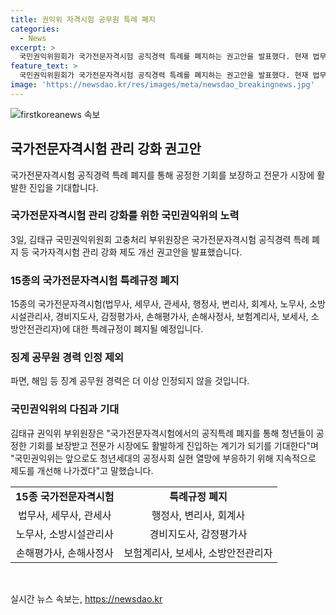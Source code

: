 ```yaml
---
title: 권익위 자격시험 공무원 특례 폐지
categories:
  - News
excerpt: >
  국민권익위원회가 국가전문자격시험 공직경력 특례를 폐지하는 권고안을 발표했다. 현재 법무사·세무사·관세사 등 15종의 자격시험에서 공직경력이 있는 경우 시험 면제나 일부 과목 면제가 이뤄지는데, 이로 인해 수험생들의 불만이 상당하다. 이에 권익위는 이러한 특례규정을 폐지하고 징계 공무원 경력을 인정하지 않는 등 개선안을 제시했다. 또한, 이런 변경으로 청년들이 공정한 기회를 얻고 전문가 시장에 진입하는 데 도움이 될 것으로 기대하고 있다.
feature_text: >
  국민권익위원회가 국가전문자격시험 공직경력 특례를 폐지하는 권고안을 발표했다. 현재 법무사·세무사·관세사 등 15종의 자격시험에서 공직경력이 있는 경우 시험 면제나 일부 과목 면제가 이뤄지는데, 이로 인해 수험생들의 불만이 상당하다. 이에 권익위는 이러한 특례규정을 폐지하고 징계 공무원 경력을 인정하지 않는 등 개선안을 제시했다. 또한, 이런 변경으로 청년들이 공정한 기회를 얻고 전문가 시장에 진입하는 데 도움이 될 것으로 기대하고 있다.
image: 'https://newsdao.kr/res/images/meta/newsdao_breakingnews.jpg'
---
```


<p><img src="https://newsdao.kr/res/images/meta/newsdao_breakingnews.jpg" alt="firstkoreanews 속보" /></p>

<h2 data-ke-size="size26">국가전문자격시험 관리 강화 권고안</h2>

<p data-ke-size="size16">국가전문자격시험 공직경력 특례 폐지를 통해 공정한 기회를 보장하고 전문가 시장에 활발한 진입을 기대합니다.</p>

<h3>국가전문자격시험 관리 강화를 위한 국민권익위의 노력</h3>

<p data-ke-size="size16">3일, 김태규 국민권익위원회 고충처리 부위원장은 국가전문자격시험 공직경력 특례 폐지 등 국가자격시험 관리 강화 제도 개선 권고안을 발표했습니다.</p>

<h3>15종의 국가전문자격시험 특례규정 폐지</h3>

<p data-ke-size="size16">15종의 국가전문자격시험(법무사, 세무사, 관세사, 행정사, 변리사, 회계사, 노무사, 소방시설관리사, 경비지도사, 감정평가사, 손해평가사, 손해사정사, 보험계리사, 보세사, 소방안전관리자)에 대한 특례규정이 폐지될 예정입니다.</p>

<h3>징계 공무원 경력 인정 제외</h3>

<p data-ke-size="size16">파면, 해임 등 징계 공무원 경력은 더 이상 인정되지 않을 것입니다.</p>

<h3>국민권익위의 다짐과 기대</h3>

<p data-ke-size="size16">김태규 권익위 부위원장은 "국가전문자격시험에서의 공직특례 폐지를 통해 청년들이 공정한 기회를 보장받고 전문가 시장에도 활발하게 진입하는 계기가 되기를 기대한다"며 "국민권익위는 앞으로도 청년세대의 공정사회 실현 열망에 부응하기 위해 지속적으로 제도를 개선해 나가겠다"고 말했습니다.</p>

<table>
    <tr>
        <td style="text-align: center; height: 17px;"><b>15종 국가전문자격시험</b></td>
        <td style="text-align: center; height: 17px;"><b>특례규정 폐지</b></td>
    </tr>
    <tr>
        <td style="text-align: center; height: 17px;">법무사, 세무사, 관세사</td>
        <td style="text-align: center; height: 17px;">행정사, 변리사, 회계사</td>
    </tr>
    <tr>
        <td style="text-align: center; height: 17px;">노무사, 소방시설관리사</td>
        <td style="text-align: center; height: 17px;">경비지도사, 감정평가사</td>
    </tr>
    <tr>
        <td style="text-align: center; height: 17px;">손해평가사, 손해사정사</td>
        <td style="text-align: center; height: 17px;">보험계리사, 보세사, 소방안전관리자</td>
    </tr>
</table>

<p data-ke-size="size16">&nbsp;</p>
실시간 뉴스 속보는, <a href="https://newsdao.kr" rel="dofollow">https://newsdao.kr</a>


